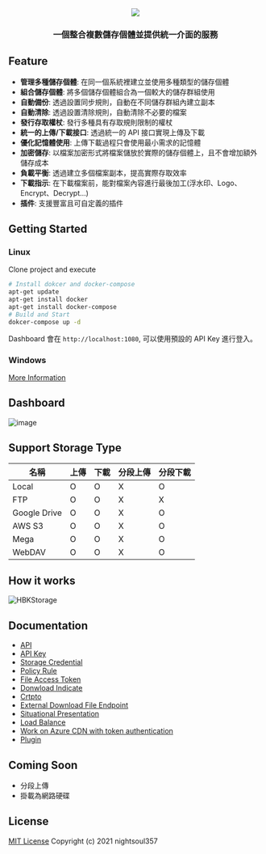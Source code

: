 <div align="center">
  <a href="https://github.com/nightsoul357/HBKStorage">
    <img src="https://user-images.githubusercontent.com/48483566/142714588-b05aac2a-2b12-40d8-be59-e32a885b56b2.png">
  </a>
  <h3 align="center">
    一個整合複數儲存個體並提供統一介面的服務
  </h3>
</div>

## Feature

-   **管理多種儲存個體**: 在同一個系統裡建立並使用多種類型的儲存個體
-   **組合儲存個體**: 將多個儲存個體組合為一個較大的儲存群組使用
-   **自動備份**: 透過設置同步規則，自動在不同儲存群組內建立副本
-   **自動清除**: 透過設置清除規則，自動清除不必要的檔案
-   **發行存取權杖**: 發行多種具有存取規則限制的權杖
-   **統一的上傳/下載接口**: 透過統一的 API 接口實現上傳及下載
-   **優化記憶體使用**: 上傳下載過程只會使用最小需求的記憶體
-   **加密儲存**: 以檔案加密形式將檔案儲放於實際的儲存個體上，且不會增加額外儲存成本
-   **負載平衡**: 透過建立多個檔案副本，提高實際存取效率
-   **下載指示**: 在下載檔案前，能對檔案內容進行最後加工(浮水印、Logo、Encrypt、Decrypt...)
-   **插件**: 支援豐富且可自定義的插件


## Getting Started

### Linux

Clone project and execute

```bash
# Install dokcer and docker-compose
apt-get update
apt-get install docker
apt-get install docker-compose
# Build and Start
dokcer-compose up -d
```

Dashboard 會在 `http://localhost:1080`, 可以使用預設的 API Key 進行登入。

### Windows

[More Information](https://github.com/nightsoul357/HBKStorage/blob/develop/Docs/Install%20Document(Windows).md)

## Dashboard

![image](https://user-images.githubusercontent.com/48483566/142719196-48e98eef-f111-4739-a8f8-131caaebb4e3.png)

## Support Storage Type

| 名稱 | 上傳 | 下載 | 分段上傳 | 分段下載 |
| -------- | -------- | -------- | -------- | -------- |
| Local | O | O | X | O |
| FTP | O | O | X | X |
| Google Drive | O | O | X | O |
| AWS S3 | O | O | X | O |
| Mega | O | O | X | O |
| WebDAV | O | O | X | O |

## How it works

![HBKStorage](https://user-images.githubusercontent.com/48483566/142716208-c8c86813-eeda-47d5-a6b8-77a5f8d3eead.png)

## Documentation

- [API](https://app.swaggerhub.com/apis-docs/nightsoul357/hbk-storage_api/v1)
- [API Key](https://github.com/nightsoul357/HBKStorage/blob/develop/Docs/API%20Key.md)
- [Storage Credential](https://github.com/nightsoul357/HBKStorage/blob/develop/Docs/Storage%20Credential.md)
- [Policy Rule](https://github.com/nightsoul357/HBKStorage/blob/develop/Docs/Policy%20Rule.md)
- [File Access Token](https://github.com/nightsoul357/HBKStorage/blob/develop/Docs/File%20Access%20Token.md)
- [Donwload Indicate](https://github.com/nightsoul357/HBKStorage/blob/develop/Docs/Donwload%20Indicate.md)
- [Crtpto](https://github.com/nightsoul357/HBKStorage/blob/develop/Docs/Crypto.md)
- [External Download File Endpoint](https://github.com/nightsoul357/HBKStorage/blob/develop/Docs/External%20Download%20File%20Endpoint.md)
- [Situational Presentation](https://github.com/nightsoul357/HBKStorage/blob/develop/Docs/Situational%20Presentation.md)
- [Load Balance]()
- [Work on Azure CDN with token authentication]()
- [Plugin]()

## Coming Soon

- 分段上傳
- 掛載為網路硬碟

## License

[MIT License](https://github.com/nightsoul357/HBKStorage/blob/master/LICENSE) Copyright (c) 2021 nightsoul357
